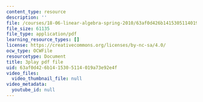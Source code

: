 ```yaml
---
content_type: resource
description: ''
file: /courses/18-06-linear-algebra-spring-2010/63af0d426b1415305114019a73e92e4f_l88D4r74gtM.pdf
file_size: 61135
file_type: application/pdf
learning_resource_types: []
license: https://creativecommons.org/licenses/by-nc-sa/4.0/
ocw_type: OCWFile
resourcetype: Document
title: 3play pdf file
uid: 63af0d42-6b14-1530-5114-019a73e92e4f
video_files:
  video_thumbnail_file: null
video_metadata:
  youtube_id: null
---
```

